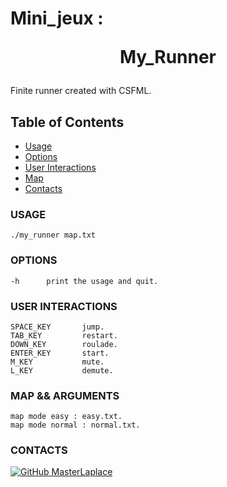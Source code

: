 # Mini_jeux : <p align="center">My_Runner</p>

Finite runner created with CSFML.

## Table of Contents
* [Usage](#usage)
* [Options](#options)
* [User Interactions](#user-interactions)
* [Map](#map)
* [Contacts](#contacts)

<div id='usage'/>

### USAGE
    ./my_runner map.txt

<div id='options'/>

### OPTIONS
    -h		print the usage and quit.

<div id='user-interactions'/>

### USER INTERACTIONS
    SPACE_KEY	    jump.
    TAB_KEY		    restart.
    DOWN_KEY	    roulade.
    ENTER_KEY	    start.
    M_KEY		    mute.
    L_KEY		    demute.

<div id='map'/>

### MAP  && ARGUMENTS
    map mode easy : easy.txt.
    map mode normal : normal.txt.

<div id='contacts'/>

### CONTACTS

[![GitHub MasterLaplace](https://img.shields.io/github/followers/MasterLaplace?label=MasterLaplace&style=social)](https://github.com/MasterLaplace)
